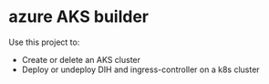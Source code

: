 # azure AKS builder

Use this project to:

* Create or delete an AKS cluster
* Deploy or undeploy DIH and ingress-controller on a k8s cluster
 
